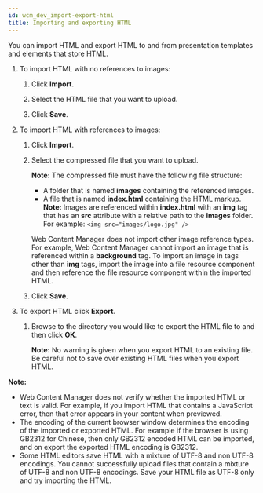 ```yaml
---
id: wcm_dev_import-export-html
title: Importing and exporting HTML
---
```





You can import HTML and export HTML to and from presentation templates and elements that store HTML.

1.  To import HTML with no references to images:

    1.  Click **Import**.

    2.  Select the HTML file that you want to upload.

    3.  Click **Save**.

2.  To import HTML with references to images:

    1.  Click **Import**.

    2.  Select the compressed file that you want to upload.

        **Note:** The compressed file must have the following file structure:

        -   A folder that is named **images** containing the referenced images.
        -   A file that is named **index.html** containing the HTML markup.
        **Note:** Images are referenced within **index.html** with an **img** tag that has an **src** attribute with a relative path to the **images** folder. For example: `<img src="images/logo.jpg" />`

        Web Content Manager does not import other image reference types. For example, Web Content Manager cannot import an image that is referenced within a **background** tag. To import an image in tags other than **img** tags, import the image into a file resource component and then reference the file resource component within the imported HTML.

    3.  Click **Save**.

3.  To export HTML click **Export**.

    1.  Browse to the directory you would like to export the HTML file to and then click **OK**.

        **Note:** No warning is given when you export HTML to an existing file. Be careful not to save over existing HTML files when you export HTML.


**Note:**

-   Web Content Manager does not verify whether the imported HTML or text is valid. For example, if you import HTML that contains a JavaScript error, then that error appears in your content when previewed.
-   The encoding of the current browser window determines the encoding of the imported or exported HTML. For example if the browser is using GB2312 for Chinese, then only GB2312 encoded HTML can be imported, and on export the exported HTML encoding is GB2312.
-   Some HTML editors save HTML with a mixture of UTF-8 and non UTF-8 encodings. You cannot successfully upload files that contain a mixture of UTF-8 and non UTF-8 encodings. Save your HTML file as UTF-8 only and try importing the HTML.

